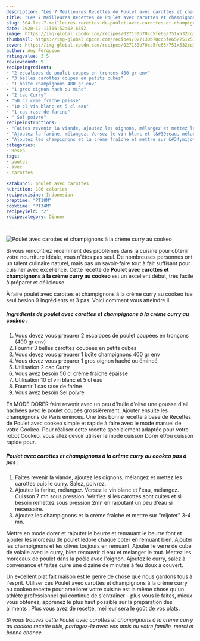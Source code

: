 ```yaml
---
description: "Les 7 Meilleures Recettes de Poulet avec carottes et champignons à la crème curry au cookeo"
title: "Les 7 Meilleures Recettes de Poulet avec carottes et champignons à la crème curry au cookeo"
slug: 504-les-7-meilleures-recettes-de-poulet-avec-carottes-et-champignons-a-la-creme-curry-au-cookeo
date: 2020-12-11T06:52:02.635Z
image: https://img-global.cpcdn.com/recipes/027130b70cc5fe65/751x532cq70/poulet-avec-carottes-et-champignons-a-la-creme-curry-au-cookeo-photo-principale-de-la-recette.jpg
thumbnail: https://img-global.cpcdn.com/recipes/027130b70cc5fe65/751x532cq70/poulet-avec-carottes-et-champignons-a-la-creme-curry-au-cookeo-photo-principale-de-la-recette.jpg
cover: https://img-global.cpcdn.com/recipes/027130b70cc5fe65/751x532cq70/poulet-avec-carottes-et-champignons-a-la-creme-curry-au-cookeo-photo-principale-de-la-recette.jpg
author: Amy Ferguson
ratingvalue: 3.5
reviewcount: 9
recipeingredient:
- "2 escalopes de poulet coupes en tronons 400 gr env"
- "3 belles carottes coupes en petits cubes"
- "1 boîte champignons 400 gr env"
- "1 gros oignon hach ou minc"
- "2 cac Curry"
- "50 cl crme frache paisse"
- "10 cl vin blanc et 5 cl eau"
- "1 cas rase de farine"
- " Sel poivre"
recipeinstructions:
- "Faites revenir la viande, ajoutez les oignons, mélangez et mettez les carottes puis le curry. Salez, poivrez."
- "Ajoutez la farine, mélangez. Versez le vin blanc et l&#39;eau, mélangez. Cuisson 7 mn sous pression. Vérifiez si les carottes sont cuites et si besoin remettez sous pression 2mn en rajoutant un peu d&#39;eau si nécessaire."
- "Ajoutez les champignons et la crème fraîche et mettre sur &#34;mijoter&#34; 3-4 mn."
categories:
- Resep
tags:
- poulet
- avec
- carottes

katakunci: poulet avec carottes 
nutrition: 186 calories
recipecuisine: Indonesian
preptime: "PT18M"
cooktime: "PT34M"
recipeyield: "2"
recipecategory: Dinner

---
```



![Poulet avec carottes et champignons à la crème curry au cookeo](https://img-global.cpcdn.com/recipes/027130b70cc5fe65/751x532cq70/poulet-avec-carottes-et-champignons-a-la-creme-curry-au-cookeo-photo-principale-de-la-recette.jpg)

Si vous rencontrez récemment des problèmes dans la cuisine pour obtenir votre nourriture idéale, vous n'êtes pas seul. De nombreuses personnes ont un talent culinaire naturel, mais pas un savoir-faire tout à fait suffisant pour cuisiner avec excellence. Cette recette de <strong> Poulet avec carottes et champignons à la crème curry au cookeo </strong> est un excellent début, très facile à préparer et délicieuse.

<!--inarticleads1-->

À faire poulet avec carottes et champignons à la crème curry au cookeo tue seul besion 9 Ingrédients et 3 pas. Voici comment vous atteindre il.

##### Ingrédients de poulet avec carottes et champignons à la crème curry au cookeo :

1. Vous devez vous préparer 2 escalopes de poulet coupées en tronçons (400 gr env)
1. Fournir 3 belles carottes coupées en petits cubes
1. Vous devez vous préparer 1 boîte champignons 400 gr env
1. Vous devez vous préparer 1 gros oignon haché ou émincé
1. Utilisation 2 cac Curry
1. Vous avez besoin 50 cl crème fraîche épaisse
1. Utilisation 10 cl vin blanc et 5 cl eau
1. Fournir 1 cas rase de farine
1. Vous avez besoin  Sel poivre


En MODE DORER faire revenir avec un peu d&#39;huile d&#39;olive une gousse d&#39;ail hachées avec le poulet coupés grossièrement. Ajouter ensuite les champignons de Paris émincés. Une très bonne recette à base de Recettes de Poulet avec cookeo simple et rapide à faire avec le mode manuel de votre Cookeo. Pour réaliser cette recette spécialement adaptée pour votre robot Cookeo, vous allez devoir utiliser le mode cuisson Dorer et/ou cuisson rapide pour. 

<!--inarticleads2-->

##### Poulet avec carottes et champignons à la crème curry au cookeo pas à pas :

1. Faites revenir la viande, ajoutez les oignons, mélangez et mettez les carottes puis le curry. Salez, poivrez.
1. Ajoutez la farine, mélangez. Versez le vin blanc et l&#39;eau, mélangez. Cuisson 7 mn sous pression. Vérifiez si les carottes sont cuites et si besoin remettez sous pression 2mn en rajoutant un peu d&#39;eau si nécessaire.
1. Ajoutez les champignons et la crème fraîche et mettre sur &#34;mijoter&#34; 3-4 mn.


Mettre en mode dorer et rajouter le beurre et remauant le beurre font et ajouter les morceau de poulet ledore chaque coter en remuant bien. Ajouter les champignons et les olives toujours en remuant. Ajouter le verre de cube de volaile avec le curry, bien recouvrir d eau et melanger le tout. Mettez les morceaux de poulet dans la poêle avec l&#39;oignon. Ajoutez le curry, salez à convenance et faites cuire une dizaine de minutes à feu doux à couvert. 

<!--inarticleads1-->

<p>
Un excellent plat fait maison est le genre de chose que nous gardons tous à l'esprit. Utiliser ces Poulet avec carottes et champignons à la crème curry au cookeo recette pour améliorer votre cuisine est la même chose qu'un athlète professionnel qui continue de s'entraîner - plus vous le faites, mieux vous obtenez, apprenez le plus haut possible sur la préparation des aliments . Plus vous avez de recette, meilleur sera le goût de vos plats.
</p>

<p>
<i>Si vous trouvez cette Poulet avec carottes et champignons à la crème curry au cookeo recette utile, partagez-la avec vos amis ou votre famille, merci et bonne chance.</i>
</p>
